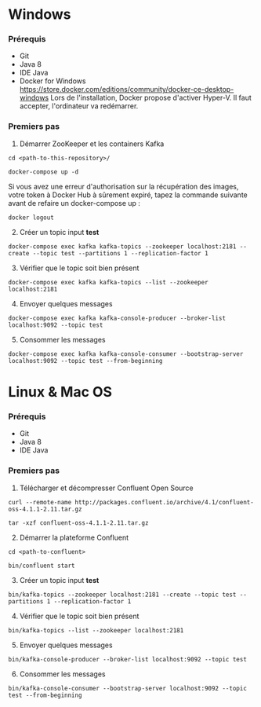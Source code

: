 # Windows
### Prérequis
* Git
* Java 8
* IDE Java
* Docker for Windows https://store.docker.com/editions/community/docker-ce-desktop-windows
Lors de l'installation, Docker propose d'activer Hyper-V. Il faut accepter, l'ordinateur va redémarrer.

### Premiers pas
1. Démarrer ZooKeeper et les containers Kafka

`cd <path-to-this-repository>/`

`docker-compose up -d`

Si vous avez une erreur d'authorisation sur la récupération des images, votre token à Docker Hub à sûrement expiré, tapez la commande suivante avant de refaire un docker-compose up :

`docker logout`

2. Créer un topic input **test**

`docker-compose exec kafka kafka-topics --zookeeper localhost:2181 --create --topic test --partitions 1 --replication-factor 1`

3. Vérifier que le topic soit bien présent

`docker-compose exec kafka kafka-topics --list --zookeeper localhost:2181`

4. Envoyer quelques messages

`docker-compose exec kafka kafka-console-producer --broker-list localhost:9092 --topic test`

5. Consommer les messages

`docker-compose exec kafka kafka-console-consumer --bootstrap-server localhost:9092 --topic test --from-beginning`

# Linux & Mac OS
### Prérequis
* Git
* Java 8
* IDE Java

### Premiers pas
1. Télécharger et décompresser Confluent Open Source

`curl --remote-name http://packages.confluent.io/archive/4.1/confluent-oss-4.1.1-2.11.tar.gz`

`tar -xzf confluent-oss-4.1.1-2.11.tar.gz`

2. Démarrer la plateforme Confluent

`cd <path-to-confluent>`

`bin/confluent start`

3. Créer un topic input **test**

`bin/kafka-topics --zookeeper localhost:2181 --create --topic test --partitions 1 --replication-factor 1`

4. Vérifier que le topic soit bien présent

`bin/kafka-topics --list --zookeeper localhost:2181`

5. Envoyer quelques messages

`bin/kafka-console-producer --broker-list localhost:9092 --topic test`

6. Consommer les messages

`bin/kafka-console-consumer --bootstrap-server localhost:9092 --topic test --from-beginning`

